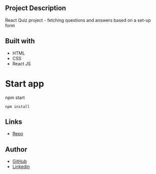 ## Project Description

React Quiz project - fetching questions and answers based on a set-up form

## Built with

- HTML
- CSS
- React JS

# Start app

npm start

```
npm install
```

## Links

- [Repo](https://github.com/aflorkie/react-quiz "Quiz Repo")

## Author

- [GitHub](https://github.com/aflorkie)
- [Linkedin](www.linkedin.com/in/alicja-rybinska)